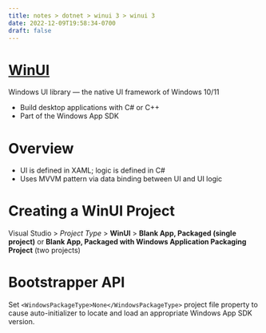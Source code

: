 ```yaml
---
title: notes > dotnet > winui 3 > winui 3
date: 2022-12-09T19:58:34-0700
draft: false
---
```

# [WinUI](https://www.microsoft.com/windows/apps/desktop)
Windows UI library — the native UI framework of Windows 10/11
- Build desktop applications with C# or C++
- Part of the Windows App SDK

# Overview
- UI is defined in XAML; logic is defined in C#
- Uses MVVM pattern via data binding between UI and UI logic

# Creating a WinUI Project
Visual Studio > *Project Type* > **WinUI** > **Blank App, Packaged (single project)** or **Blank App, Packaged with Windows Application Packaging Project** (two projects)

# Bootstrapper API
Set `<WindowsPackageType>None</WindowsPackageType>` project file property to cause auto-initializer to locate and load an appropriate Windows App SDK version.

